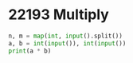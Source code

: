 # 22193 Multiply



```python
n, m = map(int, input().split())
a, b = int(input()), int(input())
print(a * b)
```

